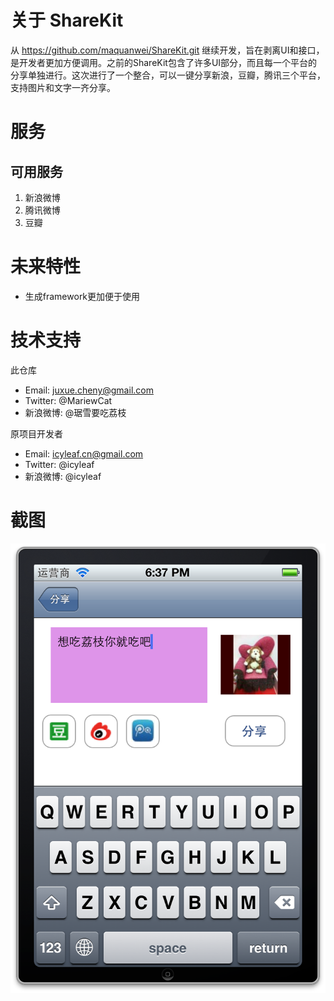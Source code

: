 # 关于 ShareKit

从 https://github.com/maquanwei/ShareKit.git 继续开发，旨在剥离UI和接口，是开发者更加方便调用。之前的ShareKit包含了许多UI部分，而且每一个平台的分享单独进行。这次进行了一个整合，可以一键分享新浪，豆瓣，腾讯三个平台，支持图片和文字一齐分享。


# 服务

## 可用服务

1. 新浪微博
3. 腾讯微博
4. 豆瓣


# 未来特性

* 生成framework更加便于使用


# 技术支持

此仓库
* Email: juxue.cheny@gmail.com
* Twitter: @MariewCat
* 新浪微博: @琚雪要吃荔枝

原项目开发者
* Email: icyleaf.cn@gmail.com
* Twitter: @icyleaf
* 新浪微博: @icyleaf


# 截图
![alt text](/ss.png)